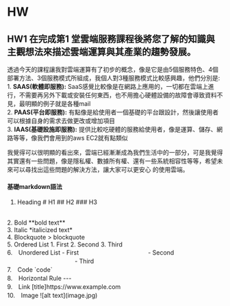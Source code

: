 # HW

## HW1  在完成第1 堂雲端服務課程後將您了解的知識與主觀想法來描述雲端運算與其產業的趨勢發展。
  透過今天的課程讓我對雲端運算有了初步的概念，像是它是由5個服務特色、4個部署方法、3個服務模式所組成，我個人對3種服務模式比較感興趣，他們分別是:
  <br>
    1. **SAAS(軟體即服務):**
      SaaS感覺比較像是在網路上應用的，一切都在雲端上進行，不需要再另外下載或安裝任何東西，也不用擔心硬體設備的故障會導致資料不見，最明顯的例子就是各種mail
      <br>
    2. **PAAS(平台即服務):**
      有點像是給使用者一個基礎的平台跟設計，然後讓使用者可以根據自身的需求去做更改或增加項目
      <br>
    3. **IAAS(基礎設施即服務):**
      提供比較吃硬體的服務給使用者，像是運算、儲存、網路等等，像我們會用到的aws EC2就有點類似
      
  我覺得可以很明顯的看出來，雲端已經漸漸成為我們生活中的一部分，可是我覺得其實還有一些問題，像是隱私權、數據所有權、還有一些系統相容性等等，希望未來可以尋找出這些問題的解決方法，讓大家可以更安心   的使用雲端。
  
  
#### 基礎markdown語法
 1. Heading	# H1  ## H2  ### H3
  <br>
  2. Bold	**bold text**
  <br>
  3. Italic	*italicized text*
  <br>
  4. Blockquote	> blockquote
  <br>
  5. Ordered List	1. First 
                  2. Second 
                  3. Third 
  <br>
  6.　Unordered List	- First 
　　　　　　　　　　　 - Second 
　　　　　　　　　　　 - Third 
　<br>
  7.　Code	`code`
  <br>
  8.　Horizontal Rule	---
  <br>
  9.　Link	[title]https://www.example.com
  <br>
 10.　Image	![alt text](image.jpg)
